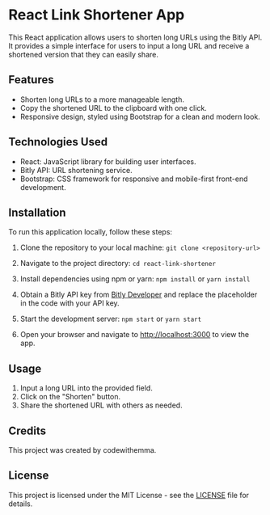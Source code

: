 # React Link Shortener App

This React application allows users to shorten long URLs using the Bitly API. It provides a simple interface for users to input a long URL and receive a shortened version that they can easily share.

## Features

- Shorten long URLs to a more manageable length.
- Copy the shortened URL to the clipboard with one click.
- Responsive design, styled using Bootstrap for a clean and modern look.

## Technologies Used

- React: JavaScript library for building user interfaces.
- Bitly API: URL shortening service.
- Bootstrap: CSS framework for responsive and mobile-first front-end development.

## Installation

To run this application locally, follow these steps:

1. Clone the repository to your local machine:
   `git clone <repository-url>`

2. Navigate to the project directory:
   `cd react-link-shortener`

3. Install dependencies using npm or yarn:
   `npm install` or `yarn install`

4. Obtain a Bitly API key from [Bitly Developer](https://dev.bitly.com/) and replace the placeholder in the code with your API key.

5. Start the development server:
   `npm start` or `yarn start`

6. Open your browser and navigate to [http://localhost:3000](http://localhost:3000) to view the app.

## Usage

1. Input a long URL into the provided field.
2. Click on the "Shorten" button.
3. Share the shortened URL with others as needed.

## Credits

This project was created by codewithemma.

## License

This project is licensed under the MIT License - see the [LICENSE](LICENSE) file for details.

